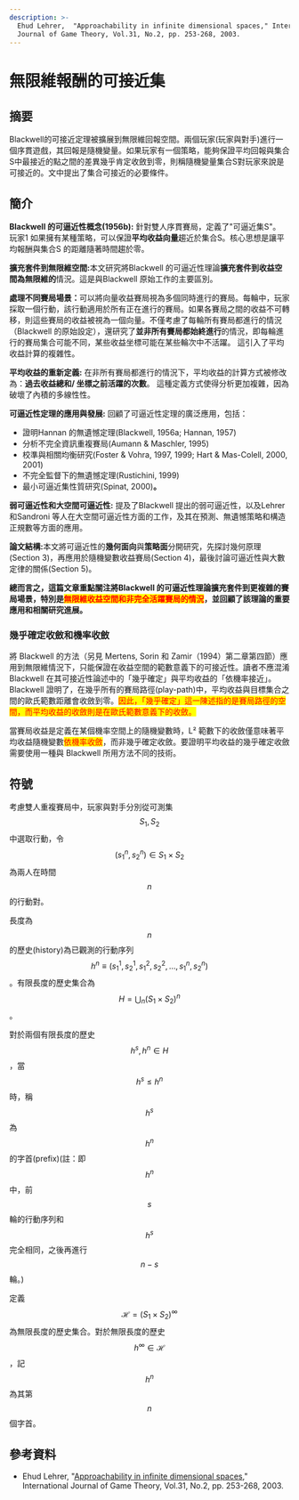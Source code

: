 ```yaml
---
description: >-
  Ehud Lehrer,  "Approachability in infinite dimensional spaces," International
  Journal of Game Theory, Vol.31, No.2, pp. 253-268, 2003.
---
```


# 無限維報酬的可接近集

## 摘要

Blackwell的可接近定理被擴展到無限維回報空間。兩個玩家(玩家與對手)進行一個序貫遊戲，其回報是隨機變量。如果玩家有一個策略，能夠保證平均回報與集合S中最接近的點之間的差異幾乎肯定收斂到零，則稱隨機變量集合S對玩家來說是可接近的。文中提出了集合可接近的必要條件。

## 簡介

**Blackwell 的可逼近性概念(1956b):** 針對雙人序貫賽局，定義了"可逼近集S"。 玩家1 如果擁有某種策略，可以保證**平均收益向量**趨近於集合S。核心思想是讓平均報酬與集合S 的距離隨著時間趨於零。

**擴充套件到無限維空間:**&#x672C;文研究將Blackwell 的可逼近性理論**擴充套件到收益空間為無限維的**情況。這是與Blackwell 原始工作的主要區別。

**處理不同賽局場景：**&#x53EF;以將向量收益賽局視為多個同時進行的賽局。每輪中，玩家採取一個行動，該行動適用於所有正在進行的賽局。如果各賽局之間的收益不可轉移，則這些賽局的收益被視為一個向量。不僅考慮了每輪所有賽局都進行的情況（Blackwell 的原始設定），還研究了**並非所有賽局都始終進行**的情況，即每輪進行的賽局集合可能不同，某些收益坐標可能在某些輪次中不活躍。 這引入了平均收益計算的複雜性。

**平均收益的重新定義:** 在非所有賽局都進行的情況下，平均收益的計算方式被修改為：**過去收益總和/ 坐標之前活躍的次數**。 這種定義方式使得分析更加複雜，因為破壞了內積的多線性性。

**可逼近性定理的應用與發展:** 回顧了可逼近性定理的廣泛應用，包括：

* 證明Hannan 的無遺憾定理(Blackwell, 1956a; Hannan, 1957)
* 分析不完全資訊重複賽局(Aumann & Maschler, 1995)
* 校準與相關均衡研究(Foster & Vohra, 1997, 1999; Hart & Mas-Colell, 2000, 2001)
* 不完全監督下的無遺憾定理(Rustichini, 1999)
* 最小可逼近集性質研究(Spinat, 2000)**。**

**弱可逼近性和大空間可逼近性:** 提及了Blackwell 提出的弱可逼近性，以及Lehrer 和Sandroni 等人在大空間可逼近性方面的工作，及其在預測、無遺憾策略和構造正規數等方面的應用。

**論文結構:**&#x672C;文將可逼近性的**幾何面向**與**策略面**分開研究，先探討幾何原理(Section 3)，再應用於隨機變數收益賽局(Section 4)，最後討論可逼近性與大數定律的關係(Section 5)。

**總而言之，這篇文章重點關注將Blackwell 的可逼近性理論擴充套件到更複雜的賽局場景，特別是**<mark style="color:red;">**無限維收益空間和非完全活躍賽局的情況**</mark>**，並回顧了該理論的重要應用和相關研究進展。**

### 幾乎確定收斂和機率收斂

將 Blackwell 的方法（另見 Mertens, Sorin 和 Zamir（1994）第二章第四節）應用到無限維情況下，只能保證在收益空間的範數意義下的可接近性。讀者不應混淆 Blackwell 在其可接近性論述中的「幾乎確定」與平均收益的「依機率接近」。Blackwell 證明了，在幾乎所有的賽局路徑(play-path)中，平均收益與目標集合之間的歐氏範數距離會收斂到零。<mark style="color:red;">因此，「幾乎確定」這一陳述指的是賽局路徑的空間，而平均收益的收斂則是在歐氏範數意義下的收斂。</mark>

當賽局收益是定義在某個機率空間上的隨機變數時，L² 範數下的收斂僅意味著平均收益隨機變數<mark style="color:red;">依機率收斂</mark>，而非幾乎確定收斂。要證明平均收益的幾乎確定收斂需要使用一種與 Blackwell 所用方法不同的技術。

## 符號

考慮雙人重複賽局中，玩家與對手分別從可測集$$S_1, S_2$$中選取行動，令$$(s_1^n, s_2^n) \in S_1 \times S_2$$為兩人在時間$$n$$的行動對。

長度為$$n$$的歷史(history)為已觀測的行動序列$$h^n\equiv (s_1^1, s_2^1, s_1^2, s_2^2, \dots, s_1^n, s_2^n)$$。有限長度的歷史集合為$$H=\bigcup_n (S_1 \times S_2)^n$$。

&#x20;對於兩個有限長度的歷史$$h^s, h^n \in H$$，當$$h^s \leq h^n$$時，稱$$h^s$$為$$h^n$$的字首(prefix)(註：即$$h^n$$中，前$$s$$輪的行動序列和$$h^s$$完全相同，之後再進行$$n-s$$輪。)

定義$$\mathscr{H}=(S_1 \times S_2)^\infty$$為無限長度的歷史集合。對於無限長度的歷史$$h^\infty \in \mathscr{H}$$，記$$h^n$$為其第$$n$$個字首。



## 參考資料

* Ehud Lehrer,  "[Approachability in infinite dimensional spaces](https://link.springer.com/article/10.1007/s001820200115)," International Journal of Game Theory, Vol.31, No.2, pp. 253-268, 2003.

